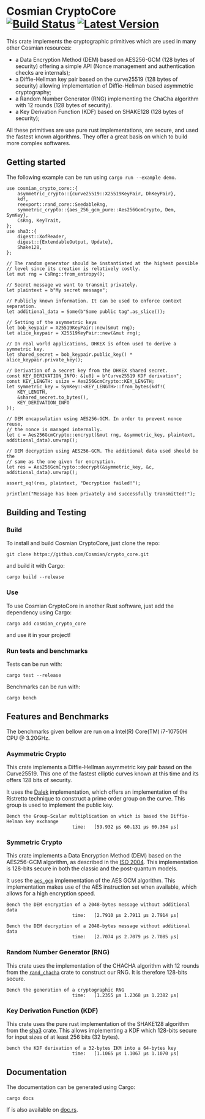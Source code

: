 # Cosmian CryptoCore &emsp; [![Build Status]][actions] [![Latest Version]][crates.io]


[Build Status]: https://img.shields.io/github/workflow/status/Cosmian/crypto_core/CI%20checks/main
[actions]: https://github.com/Cosmian/crypto_core/actions?query=branch%3Amain
[Latest Version]: https://img.shields.io/crates/v/cosmian_crypto_core.svg
[crates.io]: https://crates.io/crates/cosmian_crypto_core

This crate implements the cryptographic primitives which are used in many other
Cosmian resources:

- a Data Encryption Method (DEM) based on AES256-GCM (128 bytes of security)
  offering a simple API (Nonce management and authentication checks are internals);
- a Diffie-Hellman key pair based on the curve25519 (128 bytes of security)
  allowing implementation of Diffie-Hellman based asymmetric cryptography;
- a Random Number Generator (RNG) implementing the ChaCha algorithm with 12
  rounds (128 bytes of security).
- a Key Derivation Function (KDF) based on SHAKE128 (128 bytes of security);

All these primitives are use pure rust implementations, are secure, and used
the fastest known algorithms. They offer a great basis on which to build more
complex softwares.

## Getting started

The following example can be run using `cargo run --example demo`.

```
use cosmian_crypto_core::{
    asymmetric_crypto::{curve25519::X25519KeyPair, DhKeyPair},
    kdf,
    reexport::rand_core::SeedableRng,
    symmetric_crypto::{aes_256_gcm_pure::Aes256GcmCrypto, Dem, SymKey},
    CsRng, KeyTrait,
};
use sha3::{
    digest::XofReader,
    digest::{ExtendableOutput, Update},
    Shake128,
};

// The random generator should be instantiated at the highest possible
// level since its creation is relatively costly.
let mut rng = CsRng::from_entropy();

// Secret message we want to transmit privately.
let plaintext = b"My secret message";

// Publicly known information. It can be used to enforce context separation.
let additional_data = Some(b"Some public tag".as_slice());

// Setting of the asymmetric keys
let bob_keypair = X25519KeyPair::new(&mut rng);
let alice_keypair = X25519KeyPair::new(&mut rng);

// In real world applications, DHKEX is often used to derive a symmetric key.
let shared_secret = bob_keypair.public_key() * alice_keypair.private_key();

// Derivation of a secret key from the DHKEX shared secret.
const KEY_DERIVATION_INFO: &[u8] = b"Curve25519 KDF derivation";
const KEY_LENGTH: usize = Aes256GcmCrypto::KEY_LENGTH;
let symmetric_key = SymKey::<KEY_LENGTH>::from_bytes(kdf!(
    KEY_LENGTH,
    &shared_secret.to_bytes(),
    KEY_DERIVATION_INFO
));

// DEM encapsulation using AES256-GCM. In order to prevent nonce reuse,
// the nonce is managed internally.
let c = Aes256GcmCrypto::encrypt(&mut rng, &symmetric_key, plaintext, additional_data).unwrap();

// DEM decryption using AES256-GCM. The additional data used should be the
// same as the one given for encryption.
let res = Aes256GcmCrypto::decrypt(&symmetric_key, &c, additional_data).unwrap();

assert_eq!(res, plaintext, "Decryption failed!");

println!("Message has been privately and successfully transmitted!");
```

## Building and Testing

### Build

To install and build Cosmian CryptoCore, just clone the repo:
```
git clone https://github.com/Cosmian/crypto_core.git
```
and build it with Cargo:
```
cargo build --release
```

### Use

To use Cosmian CryptoCore in another Rust software, just add the dependency
using Cargo:
```
cargo add cosmian_crypto_core
```
and use it in your project!

### Run tests and benchmarks

Tests can be run with:
```
cargo test --release
```

Benchmarks can be run with:
```
cargo bench
```

## Features and Benchmarks

The benchmarks given bellow are run on a Intel(R) Core(TM) i7-10750H CPU @ 3.20GHz.

### Asymmetric Crypto

This crate implements a Diffie-Hellman asymmetric key pair based on the
Curve25519. This one of the fastest elliptic curves known at this time and its
offers 128 bits of security.

It uses the [Dalek](https://github.com/dalek-cryptography/curve25519-dalek)
implementation, which offers an implementation of the Ristretto technique to
construct a prime order group on the curve. This group is used to implement
the public key.

```
Bench the Group-Scalar multiplication on which is based the Diffie-Helman key exchange
                        time:   [59.932 µs 60.131 µs 60.364 µs]
```

### Symmetric Crypto

This crate implements a Data Encryption Method (DEM) based on the AES256-GCM
algorithm, as described in the [ISO 2004](https://www.shoup.net/iso/std6.pdf).
This implementation is 128-bits secure in both the classic and the post-quantum
models.

It uses the [`aes_gcm`](https://docs.rs/aes-gcm/latest/aes_gcm/index.html)
implementation of the AES GCM algorithm. This implementation makes use of the
AES instruction set when available, which allows for a high encryption speed.

```
Bench the DEM encryption of a 2048-bytes message without additional data
                        time:   [2.7910 µs 2.7911 µs 2.7914 µs]

Bench the DEM decryption of a 2048-bytes message without additional data
                        time:   [2.7074 µs 2.7079 µs 2.7085 µs]
```

### Random Number Generator (RNG)

This crate uses the implementation of the CHACHA algorithm with 12 rounds from
the [`rand_chacha`](https://rust-random.github.io/rand/rand_chacha/index.html)
crate to construct our RNG. It is therefore 128-bits secure.

```
Bench the generation of a cryptographic RNG
                        time:   [1.2355 µs 1.2368 µs 1.2382 µs]
```

### Key Derivation Function (KDF)

This crate uses the pure rust implementation of the SHAKE128 algorithm from the
[sha3](https://docs.rs/sha3/latest/sha3) crate. This allows implementing a KDF
which 128-bits secure for input sizes of at least 256 bits (32 bytes).

```
bench the KDF derivation of a 32-bytes IKM into a 64-bytes key
                        time:   [1.1065 µs 1.1067 µs 1.1070 µs]
```

## Documentation

The documentation can be generated using Cargo:
```
cargo docs
```

If is also available on
[doc.rs](https://docs.rs/cosmian_crypto_core/latest/cosmian_crypto_core/).

